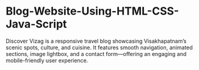 # Blog-Website-Using-HTML-CSS-Java-Script
Discover Vizag is a responsive travel blog showcasing Visakhapatnam’s scenic spots, culture, and cuisine. It features smooth navigation, animated sections, image lightbox, and a contact form—offering an engaging and mobile-friendly user experience.
